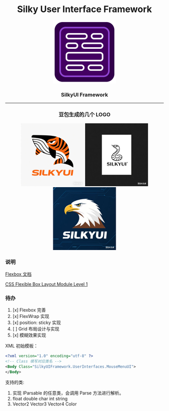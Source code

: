 ﻿<div align="center">
    <h1>Silky User Interface Framework</h1>
    <img src="icon_workshop.png" width="200"/>
    <h3>SilkyUI Framework</h3>
</div>

<hr/>

<div align=center>
    <h3>豆包生成的几个 LOGO</h3>
    <img src="logo1.png" width="200"/>
    <img src="logo3.jpg" width="200"/>
    <img src="logo2.jpg" width="200"/>
</div>

### 说明

[Flexbox 文档](FlexibleBoxModule.md)

[CSS Flexible Box Layout Module Level 1](https://www.w3.org/TR/css-flexbox-1/)

### 待办

1. [x] Flexbox 完善
2. [x] FlexWrap 实现
3. [x] position: sticky 实现
4. [ ] Grid 布局设计与实现
5. [x] 模糊效果实现

XML 初始模板：
```xml
<?xml version="1.0" encoding="utf-8" ?>
<!-- Class 填写对应类名 -->
<Body Class="SilkyUIFramework.UserInterfaces.MouseMenuUI">
</Body>
```

支持的类:

1. 实现 IParsable<TSelf> 的任意类，会调用 Parse 方法进行解析。
2. float double char int string
3. Vector2 Vector3 Vector4 Color